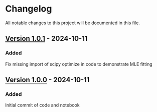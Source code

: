 # Changelog

All notable changes to this project will be documented in this file.

## [Version 1.0.1](https://github.com/SWastling/mese_cpmg_t2_mle/tree/1.0.1) - 2024-10-11

### Added
Fix missing import of scipy optimize in code to demonstrate MLE fitting

## [Version 1.0.0](https://github.com/SWastling/mese_cpmg_t2_mle/tree/1.0.0) - 2024-10-11

### Added
Initial commit of code and notebook

